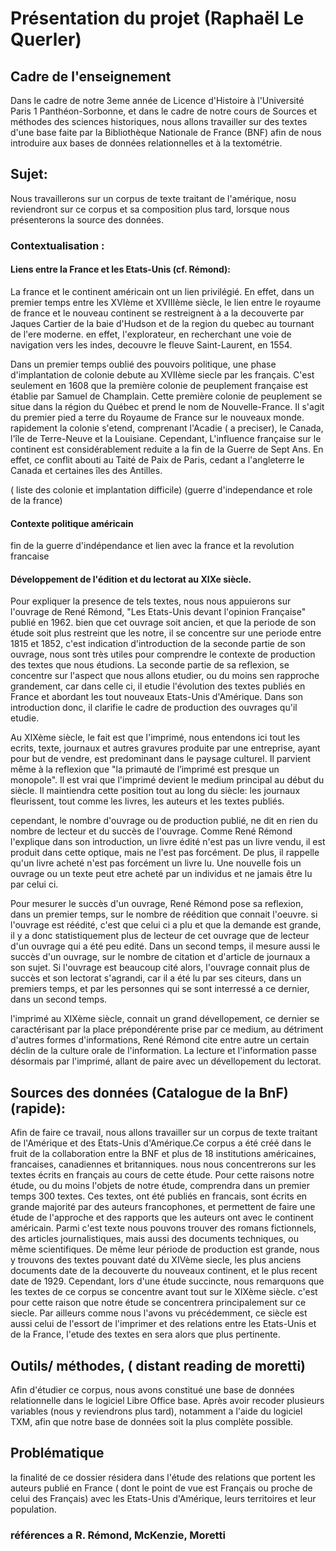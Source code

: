 
# Présentation du projet (Raphaël Le Querler)
## Cadre de l'enseignement
Dans le cadre de notre 3eme année de Licence d'Histoire à l'Université Paris 1 Panthéon-Sorbonne, et dans le cadre de notre cours de Sources et méthodes des sciences historiques, nous allons travailler sur des textes d'une base faite par la Bibliothèque Nationale de France (BNF) afin de nous introduire aux bases de données relationnelles et à la textométrie. 
## Sujet:
Nous travaillerons sur un corpus de texte traitant de l'amérique, nosu reviendront sur ce corpus et sa composition plus tard, lorsque nous présenterons la source des données. 
### Contextualisation : 

#### Liens entre la France et les Etats-Unis (cf. Rémond):


La france et le continent américain ont un lien privilégié. En effet, dans un premier temps entre les XVIème et XVIIIème siècle, le lien entre le royaume de france et le nouveau continent se restreignent à a la decouverte par Jaques Cartier de la baie d'Hudson et de la region du quebec au tournant de l'ere moderne. en effet, l'explorateur, en recherchant une voie de navigation vers les indes, decouvre le fleuve Saint-Laurent, en 1554. 

Dans un premier temps oublié des pouvoirs politique, une phase d'implantation de colonie debute au XVIIème siecle par les français. C'est seulement en 1608 que la première colonie de peuplement française est établie par Samuel de Champlain. Cette première colonie de peuplement se situe dans la région du Québec et prend le nom de Nouvelle-France. Il s'agit du premier pied a terre du Royaume de France sur le nouveaux monde. rapidement la colonie s'etend, comprenant l'Acadie ( a preciser), le Canada, l'île de Terre-Neuve et la Louisiane. Cependant, L'influence française sur le continent est considérablement reduite a la fin de la Guerre de Sept Ans. En effet, ce conflit abouti au Taité de Paix de Paris, cedant a l'angleterre le Canada et certaines îles des Antilles. 


( liste des colonie et implantation difficile)
(guerre d'independance et role de la france)
#### Contexte politique américain

fin de la guerre d'indépendance et lien avec la france et la revolution francaise

#### Développement de l'édition et du lectorat au XIXe siècle.  

Pour expliquer la presence de tels textes, nous nous appuierons sur l'ouvrage de René Rémond, "Les Etats-Unis devant l'opinion Française" publié en 1962. bien que cet ouvrage soit ancien, et que la periode de son étude soit plus restreint que les notre, il se concentre sur une periode entre 1815 et 1852, c'est indication d'introduction de la seconde partie de son ouvrage, nous sont très utiles pour comprendre le contexte de production des textes que nous étudions. La seconde partie de sa reflexion, se concentre sur l'aspect que nous allons etudier, ou du moins sen rapproche grandement, car dans celle ci, il etudie l'évolution des textes publiés en France et abordant les tout nouveaux Etats-Unis d'Amérique. Dans son introduction donc, il clarifie le cadre de production des ouvrages qu'il etudie. 

Au XIXème siècle, le fait est que l'imprimé, nous entendons ici tout les ecrits, texte, journaux et autres gravures produite par une entreprise, ayant pour but de vendre, est predominant dans le paysage culturel. Il parvient même à la reflexion que "la primauté de l’imprimé est presque un monopole". Il est vrai que l'imprimé devient le medium principal au début du siècle. Il maintiendra cette position tout au long du siècle: les journaux fleurissent, tout comme les livres, les auteurs et les textes publiés. 

cependant, le nombre d'ouvrage ou de production publié, ne dit en rien du nombre de lecteur et du succès de l'ouvrage. Comme René Rémond l'explique dans son introduction, un livre édité n'est pas un livre vendu, il est produit dans cette optique, mais ne l'est pas forcément. De plus, il rappelle qu'un livre acheté n'est pas forcément un livre lu. Une nouvelle fois un ouvrage ou un texte peut etre acheté par un individus et ne jamais être lu par celui ci. 

Pour mesurer le succès d'un ouvrage, René Rémond pose sa reflexion, dans un premier temps, sur le nombre de réédition que connait l'oeuvre. si l'ouvrage est réédité, c'est que celui ci a plu et que la demande est grande, il y a donc statistiquement plus de lecteur de cet ouvrage que de lecteur d'un ouvrage qui a été peu edité. Dans un second temps, il mesure aussi le succès d'un ouvrage, sur le nombre de citation et d'article de journaux a son sujet. Si l'ouvrage est beaucoup cité alors, l'ouvrage connait plus de succès et son lectorat s'agrandi, car il a été lu par ses citeurs, dans un premiers temps, et par les personnes qui se sont interressé a ce dernier, dans un second temps. 

l'imprimé au XIXème siècle, connait un grand dévellopement, ce dernier se caractérisant par la place prépondérente prise par ce medium, au détriment d'autres formes d'informations, René Rémond cite entre autre un certain déclin de la culture orale de l'information. La lecture et l'information passe désormais par l'imprimé, allant de paire avec un dévellopement du lectorat. 

## Sources des données (Catalogue de la BnF) (rapide):

Afin de faire ce travail, nous allons travailler sur un corpus de texte traitant de l'Amérique et des Etats-Unis d'Amérique.Ce corpus a été créé dans le fruit de la collaboration entre la BNF et plus de 18 institutions américaines, francaises, canadiennes et britanniques. nous nous concentrerons sur les textes écrits en français au cours de cette étude. Pour cette raisons notre étude, ou du moins l'objets de notre étude, comprendra dans un premier temps 300 textes. Ces textes, ont été publiés en francais, sont écrits en grande majorité par des auteurs francophones, et permettent de faire une étude de l'approche et des rapports que les auteurs ont avec le continent américain. Parmi c'est texte nous pouvons trouver des romans fictionnels, des articles journalistiques, mais aussi des documents techniques, ou même scientifiques. De même leur période de production est grande, nous y trouvons des textes pouvant daté du XIVème siecle, les plus anciens documents date de la decouverte du nouveaux continent, et le plus recent date de 1929. Cependant, lors d'une étude succincte, nous remarquons que les textes de ce corpus se concentre avant tout sur le XIXème siècle. c'est pour cette raison que notre étude se concentrera principalement sur ce siecle. Par ailleurs comme nous l'avons vu précédemment, ce siècle est aussi celui de l'essort de l'imprimer et des relations entre les Etats-Unis et de la France, l'etude des textes en sera alors que plus pertinente. 

## Outils/ méthodes, ( distant reading de moretti)
Afin d'étudier ce corpus, nous avons constitué une base de données relationnelle dans le logiciel Libre Office base. Après avoir recoder plusieurs variables (nous y reviendrons plus tard), notamment a l'aide du logiciel TXM, afin que notre base de données soit la plus complète possible. 
## Problématique
la finalité de ce dossier résidera dans l'étude des relations que portent les auteurs publié en France ( dont le point de vue est Français ou proche de celui des Français) avec les Etats-Unis d'Amérique, leurs territoires et leur population. 
### références a R. Rémond, McKenzie, Moretti
